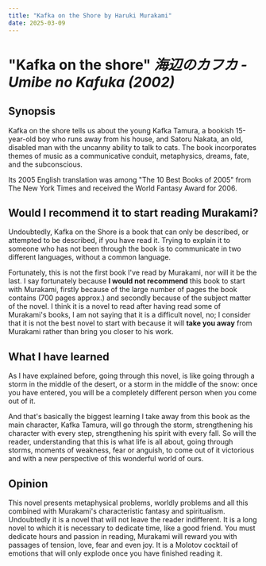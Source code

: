 ```yaml
---
title: "Kafka on the Shore by Haruki Murakami" 
date: 2025-03-09
---
```


# "Kafka on the shore" *海辺のカフカ - Umibe no Kafuka (2002)*
## Synopsis
Kafka on the shore tells us about the young Kafka Tamura, a bookish 15-year-old boy who runs away from his house, and Satoru Nakata, an old, disabled man with the uncanny ability to talk to cats. The book incorporates themes of music as a communicative conduit, metaphysics, dreams, fate, and the subconscious.

Its 2005 English translation was among "The 10 Best Books of 2005" from The New York Times and received the World Fantasy Award for 2006.

## Would I recommend it to start reading Murakami? 
Undoubtedly, Kafka on the Shore is a book that can only be described, or attempted to be described, if you have read it. Trying to explain it to someone who has not been through the book is to communicate in two different languages, without a common language. 

Fortunately, this is not the first book I've read by Murakami, nor will it be the last. I say fortunately because **I would not recommend** this book to start with Murakami, firstly because of the large number of pages the book contains (700 pages approx.) and secondly because of the subject matter of the novel. I think it is a novel to read after having read some of Murakami's books, I am not saying that it is a difficult novel, no; I consider that it is not the best novel to start with because it will **take you away** from Murakami rather than bring you closer to his work. 

## What I have learned
As I have explained before, going through this novel, is like going through a storm in the middle of the desert, or a storm in the middle of the snow: once you have entered, you will be a completely different person when you come out of it. 

And that's basically the biggest learning I take away from this book as the main character, Kafka Tamura, will go through the storm, strengthening his character with every step, strengthening his spirit with every fall. So will the reader, understanding that this is what life is all about, going through storms, moments of weakness, fear or anguish, to come out of it victorious and with a new perspective of this wonderful world of ours.


## Opinion
This novel presents metaphysical problems, worldly problems and all this combined with Murakami's characteristic fantasy and spiritualism. Undoubtedly it is a novel that will not leave the reader indifferent. 
It is a long novel to which it is necessary to dedicate time, like a good friend. You must dedicate hours and passion in reading, Murakami will reward you with passages of tension, love, fear and even joy. It is a Molotov cocktail of emotions that will only explode once you have finished reading it.



